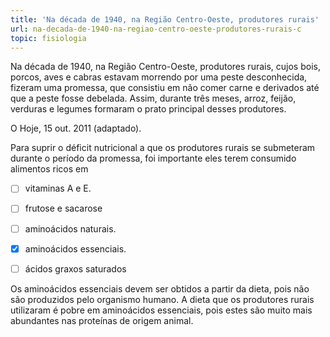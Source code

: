 ```yaml
---
title: 'Na década de 1940, na Região Centro-Oeste, produtores rurais'
url: na-decada-de-1940-na-regiao-centro-oeste-produtores-rurais-c
topic: fisiologia
---
```



Na década de 1940, na Região Centro-Oeste, produtores rurais, cujos bois, porcos, aves e cabras estavam morrendo por uma peste desconhecida, fizeram uma promessa, que consistiu em não comer carne e derivados até que a peste fosse debelada. Assim, durante três meses, arroz, feijão, verduras e legumes formaram o prato principal desses produtores.

O Hoje, 15 out. 2011 (adaptado).

Para suprir o déficit nutricional a que os produtores rurais se submeteram durante o período da promessa, foi importante eles terem consumido alimentos ricos em



- [ ] vitaminas A e E.
- [ ] frutose e sacarose
- [ ] aminoácidos naturais.
- [x] aminoácidos essenciais.
- [ ] ácidos graxos saturados


Os aminoácidos essenciais devem ser obtidos a partir da dieta, pois não são produzidos pelo organismo humano. A dieta que os produtores rurais utilizaram é pobre em aminoácidos essenciais, pois estes são muito mais abundantes nas proteínas de origem animal.
